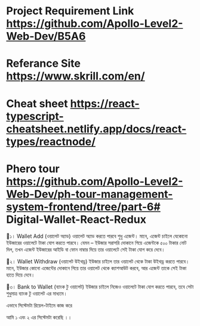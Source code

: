 # Project Requirement Link https://github.com/Apollo-Level2-Web-Dev/B5A6

# Referance Site https://www.skrill.com/en/

# Cheat sheet https://react-typescript-cheatsheet.netlify.app/docs/react-types/reactnode/

# Phero tour https://github.com/Apollo-Level2-Web-Dev/ph-tour-management-system-frontend/tree/part-6# Digital-Wallet-React-Redux



:small_blue_diamond:১।  Wallet Add (ওয়ালেট অ্যাড)
ওয়ালেট অ্যাড করতে পারবে শুধু এজেন্ট।
মানে, এজেন্ট চাইলে যেকোনো ইউজারের ওয়ালেটে টাকা যোগ করতে পারবে। যেমন – ইউজার সরাসরি দোকানে গিয়ে এজেন্টকে ৫০০ টাকার নোট দিল, তখন এজেন্ট ইউজারের আইডি বা ফোন নাম্বার দিয়ে তার ওয়ালেটে সেই টাকা যোগ করে দেবে।

:small_blue_diamond:২।  Wallet Withdraw (ওয়ালেট উইথড্র)
ইউজার চাইলে তার ওয়ালেট থেকে টাকা উইথড্র করতে পারবে।
মানে, ইউজার কোনো এজেন্টের দোকানে গিয়ে তার ওয়ালেট থেকে ক্যাশআউট করবে, আর এজেন্ট তাকে সেই টাকা হাতে দিয়ে দেবে।

:small_blue_diamond:৩।  Bank to Wallet (ব্যাংক টু ওয়ালেট)
ইউজার চাইলে নিজেও ওয়ালেটে টাকা যোগ করতে পারবে, তবে সেটা শুধুমাত্র ব্যাংক টু ওয়ালেট এর মাধ্যমে।

এভাবে সিস্টেমটা রিয়েল-টাইমে কাজ করে 


আমি ১ এবং ২ এর সিস্টেমটা  করেছি ।। 
